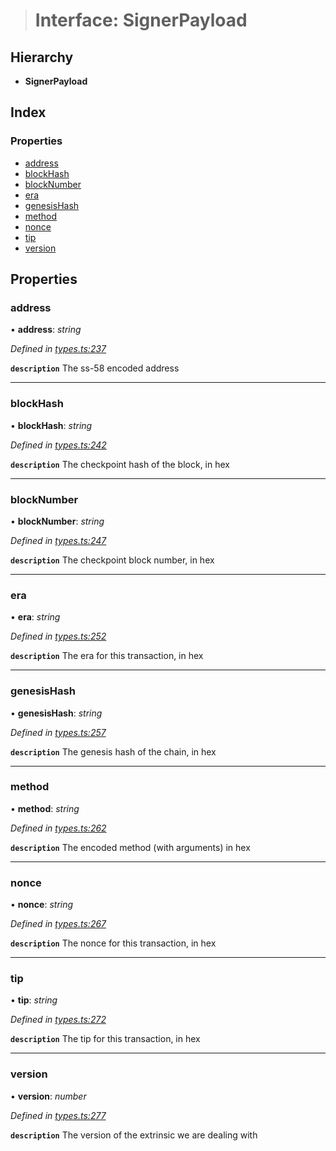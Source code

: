 > # Interface: SignerPayload

## Hierarchy

* **SignerPayload**

## Index

### Properties

* [address](_types_.signerpayload.md#address)
* [blockHash](_types_.signerpayload.md#blockhash)
* [blockNumber](_types_.signerpayload.md#blocknumber)
* [era](_types_.signerpayload.md#era)
* [genesisHash](_types_.signerpayload.md#genesishash)
* [method](_types_.signerpayload.md#method)
* [nonce](_types_.signerpayload.md#nonce)
* [tip](_types_.signerpayload.md#tip)
* [version](_types_.signerpayload.md#version)

## Properties

###  address

• **address**: *string*

*Defined in [types.ts:237](https://github.com/polkadot-js/api/blob/e70f26d/packages/api/src/types.ts#L237)*

**`description`** The ss-58 encoded address

___

###  blockHash

• **blockHash**: *string*

*Defined in [types.ts:242](https://github.com/polkadot-js/api/blob/e70f26d/packages/api/src/types.ts#L242)*

**`description`** The checkpoint hash of the block, in hex

___

###  blockNumber

• **blockNumber**: *string*

*Defined in [types.ts:247](https://github.com/polkadot-js/api/blob/e70f26d/packages/api/src/types.ts#L247)*

**`description`** The checkpoint block number, in hex

___

###  era

• **era**: *string*

*Defined in [types.ts:252](https://github.com/polkadot-js/api/blob/e70f26d/packages/api/src/types.ts#L252)*

**`description`** The era for this transaction, in hex

___

###  genesisHash

• **genesisHash**: *string*

*Defined in [types.ts:257](https://github.com/polkadot-js/api/blob/e70f26d/packages/api/src/types.ts#L257)*

**`description`** The genesis hash of the chain, in hex

___

###  method

• **method**: *string*

*Defined in [types.ts:262](https://github.com/polkadot-js/api/blob/e70f26d/packages/api/src/types.ts#L262)*

**`description`** The encoded method (with arguments) in hex

___

###  nonce

• **nonce**: *string*

*Defined in [types.ts:267](https://github.com/polkadot-js/api/blob/e70f26d/packages/api/src/types.ts#L267)*

**`description`** The nonce for this transaction, in hex

___

###  tip

• **tip**: *string*

*Defined in [types.ts:272](https://github.com/polkadot-js/api/blob/e70f26d/packages/api/src/types.ts#L272)*

**`description`** The tip for this transaction, in hex

___

###  version

• **version**: *number*

*Defined in [types.ts:277](https://github.com/polkadot-js/api/blob/e70f26d/packages/api/src/types.ts#L277)*

**`description`** The version of the extrinsic we are dealing with